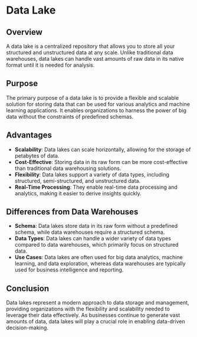# Data Lake

## Overview
A data lake is a centralized repository that allows you to store all your structured and unstructured data at any scale. Unlike traditional data warehouses, data lakes can handle vast amounts of raw data in its native format until it is needed for analysis.

## Purpose
The primary purpose of a data lake is to provide a flexible and scalable solution for storing data that can be used for various analytics and machine learning applications. It enables organizations to harness the power of big data without the constraints of predefined schemas.

## Advantages
- **Scalability**: Data lakes can scale horizontally, allowing for the storage of petabytes of data.
- **Cost-Effective**: Storing data in its raw form can be more cost-effective than traditional data warehousing solutions.
- **Flexibility**: Data lakes support a variety of data types, including structured, semi-structured, and unstructured data.
- **Real-Time Processing**: They enable real-time data processing and analytics, making it easier to derive insights quickly.

## Differences from Data Warehouses
- **Schema**: Data lakes store data in its raw form without a predefined schema, while data warehouses require a structured schema.
- **Data Types**: Data lakes can handle a wider variety of data types compared to data warehouses, which primarily focus on structured data.
- **Use Cases**: Data lakes are often used for big data analytics, machine learning, and data exploration, whereas data warehouses are typically used for business intelligence and reporting.

## Conclusion
Data lakes represent a modern approach to data storage and management, providing organizations with the flexibility and scalability needed to leverage their data effectively. As businesses continue to generate vast amounts of data, data lakes will play a crucial role in enabling data-driven decision-making.